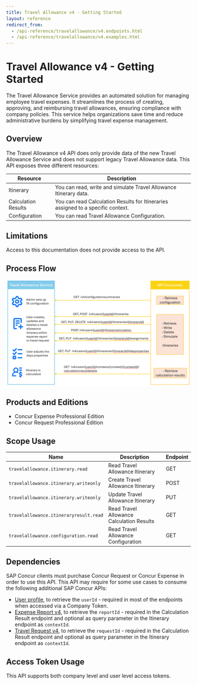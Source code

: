 ```yaml
---
title: Travel Allowance v4 - Getting Started
layout: reference
redirect_from:
  - /api-reference/travelallowance/v4.endpoints.html
  - /api-reference/travelallowance/v4.examples.html
---
```


# Travel Allowance v4 - Getting Started

The Travel Allowance Service provides an automated solution for managing employee travel expenses. It streamlines
the process of creating, approving, and reimbursing travel allowances, ensuring compliance with company policies. This
service helps organizations save time and reduce administrative burdens by simplifying travel expense management.

## <a name="overview"></a>Overview

The Travel Allowance v4 API does only provide data of the new Travel Allowance Service and does not support legacy Travel Allowance data.
This API exposes three different resources:

 Resource            | Description                                                                    
---------------------|--------------------------------------------------------------------------------
 Itinerary           | You can read, write and simulate Travel Allowance Itinerary data.                                  
 Calculation Results | You can read Calculation Results for Itineraries assigned to a specific context.  
 Configuration       | You can read Travel Allowance Configuration.                               

## Limitations

Access to this documentation does not provide access to the API.

## Process Flow
![](./ProcessFlow.png "Travel Allowance Process Flow")

## <a name="products-editions"></a>Products and Editions

* Concur Expense Professional Edition
* Concur Request Professional Edition

## <a name="scope-usage"></a>Scope Usage

 Name                                   | Description                               | Endpoint 
----------------------------------------|-------------------------------------------|----------
`travelallowance.itinerary.read`        | Read Travel Allowance Itinerary           | GET 
`travelallowance.itinerary.writeonly`   | Create Travel Allowance Itinerary         | POST
 `travelallowance.itinerary.writeonly`  | Update Travel Allowance Itinerary         | PUT 
 `travelallowance.itineraryresult.read` | Read Travel Allowance Calculation Results | GET      
 `travelallowance.configuration.read`   | Read Travel Allowance Configuration       | GET      

## <a name="dependencies"></a>Dependencies

SAP Concur clients must purchase Concur Request or Concur Expense in order to use this API. This API may require for
some use cases to consume the following additional SAP Concur APIs:

* [User profile](/api-reference/profile/v1.user.html), to retrieve the `userId` - required in most of the endpoints when accessed via a Company Token.
* [Expense Report v4](/api-reference/expense/expense-report/v4.reports.html), to retrieve the `reportId` - required in the Calculation Result endpoint and optional as query parameter in the Itinerary endpoint as `contextId`.
* [Travel Request v4](/api-reference/request/v4.endpoints.request-resources.html), to retrieve the `requestId` - required in the Calculation Result endpoint and optional as query parameter in the Itinerary endpoint as `contextId`.

## <a name="access-token-usage"></a>Access Token Usage

This API supports both company level and user level access tokens.